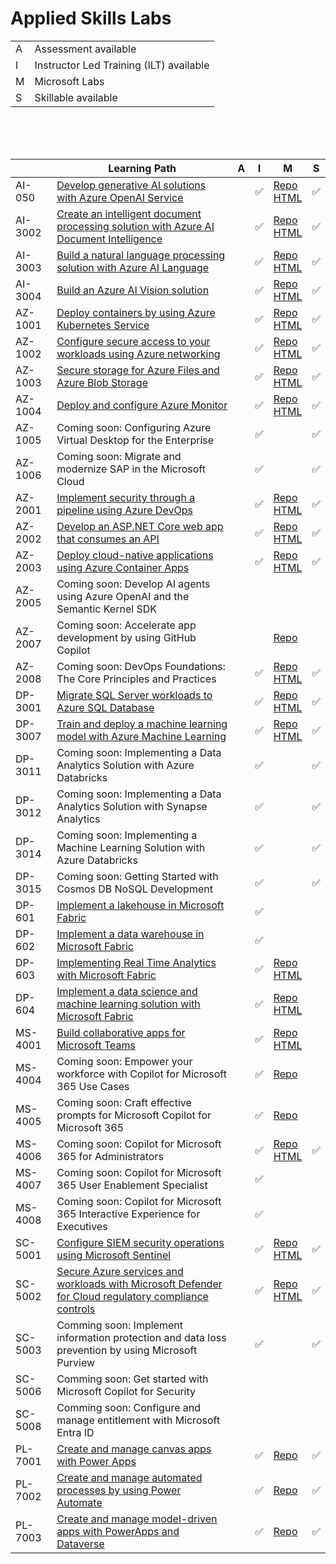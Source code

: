 # Applied Skills Labs

|   |   |
| - | - |
| A | Assessment available |
| I | Instructor Led Training (ILT) available |
| M | Microsoft Labs |
| S | Skillable available |

<br>
<br>
<br>

|          | Learning Path                                                                                                        |A|I| M                                      |S|
| -------- | -------------------------------------------------------------------------------------------------------------------- |-|-| -------------------------------------- |-|
| AI-050   | [Develop generative AI solutions with Azure OpenAI Service][050 LP]                                                  | |✅|[Repo][050 Repo]  <br> [HTML][050 HTML] |✅|
| AI-3002  | [Create an intelligent document processing solution with Azure AI Document Intelligence][3002 LP]                    | |✅|[Repo][3002 Repo] <br> [HTML][3002 HTML]|✅|
| AI-3003  | [Build a natural language processing solution with Azure AI Language][3003 LP]                                       | |✅|[Repo][3003 Repo] <br> [HTML][3003 HTML]|✅|
| AI-3004  | [Build an Azure AI Vision solution][3004 LP]                                                                         | |✅|[Repo][3004 Repo] <br> [HTML][3004 HTML]|✅|
| AZ-1001  | [Deploy containers by using Azure Kubernetes Service][1001 LP]                                                       | |✅|[Repo][1001 Repo] <br> [HTML][1001 HTML]|✅|
| AZ-1002  | [Configure secure access to your workloads using Azure networking][1002 LP]                                          | |✅|[Repo][1002 Repo] <br> [HTML][1002 HTML]|✅|
| AZ-1003  | [Secure storage for Azure Files and Azure Blob Storage][1003 LP]                                                     | |✅|[Repo][1003 Repo] <br> [HTML][1003 HTML]|✅|
| AZ-1004  | [Deploy and configure Azure Monitor][1004 LP]                                                                        | |✅|[Repo][1004 Repo] <br> [HTML][1004 HTML]|✅|
| AZ-1005  | Coming soon: Configuring Azure Virtual Desktop for the Enterprise                                                    | |✅|                                        |✅|
| AZ-1006  | Coming soon: Migrate and modernize SAP in the Microsoft Cloud                                                        | |✅|                                        |✅|
| AZ-2001  | [Implement security through a pipeline using Azure DevOps][2001 LP]                                                  | |✅|[Repo][2001 Repo] <br> [HTML][2001 HTML]|✅|
| AZ-2002  | [Develop an ASP.NET Core web app that consumes an API][2002 LP]                                                      | |✅|[Repo][2002 Repo] <br> [HTML][2002 HTML]|✅|
| AZ-2003  | [Deploy cloud-native applications using Azure Container Apps][2003 LP]                                               | |✅|[Repo][2003 Repo] <br> [HTML][2003 HTML]|✅|
| AZ-2005  | Coming soon: Develop AI agents using Azure OpenAI and the Semantic Kernel SDK                                        | | |                                        | |
| AZ-2007  | Coming soon: Accelerate app development by using GitHub Copilot                                                      | | | [Repo][2007 Repo] <br>                 | |
| AZ-2008  | Coming soon: DevOps Foundations: The Core Principles and Practices                                                   | |✅|[Repo][2008 Repo] <br> [HTML][2008 HTML]|✅|
| DP-3001  | [Migrate SQL Server workloads to Azure SQL Database][3001 LP]                                                        | |✅|[Repo][3001 Repo] <br> [HTML][3001 HTML]|✅|
| DP-3007  | [Train and deploy a machine learning model with Azure Machine Learning][3007 LP]                                     | |✅|[Repo][3007 Repo] <br> [HTML][3007 HTML]|✅|
| DP-3011  | Coming soon: Implementing a Data Analytics Solution with Azure Databricks                                            | |✅|                                        |✅|
| DP-3012  | Coming soon: Implementing a Data Analytics Solution with Synapse Analytics                                           | |✅|                                        |✅|
| DP-3014  | Coming soon: Implementing a Machine Learning Solution with Azure Databricks                                          | |✅|                                        |✅|
| DP-3015  | Coming soon: Getting Started with Cosmos DB NoSQL Development                                                        | |✅|                                        |✅|
| DP-601   | [Implement a lakehouse in Microsoft Fabric][601 LP]                                                                  | |✅|                                        | |
| DP-602   | [Implement a data warehouse in Microsoft Fabric][602 LP]                                                             | |✅|                                        | |
| DP-603   | [Implementing Real Time Analytics with Microsoft Fabric][603 LP]                                                     | |✅|[Repo][603 Repo]  <br> [HTML][603 HTML] | |
| DP-604   | [Implement a data science and machine learning solution with Microsoft Fabric][604 LP]                               | |✅|[Repo][604 Repo]  <br> [HTML][604 HTML] | |
| MS-4001  | [Build collaborative apps for Microsoft Teams][4001 LP]                                                              | |✅|[Repo][4001 Repo] <br> [HTML][4001 HTML]| |
| MS-4004  | Coming soon: Empower your workforce with Copilot for Microsoft 365 Use Cases                                         | |✅|[Repo][4004 Repo] <br>                  | |
| MS-4005  | Coming soon: Craft effective prompts for Microsoft Copilot for Microsoft 365                                         | |✅|[Repo][4005 Repo] <br>                  | |
| MS-4006  | Coming soon: Copilot for Microsoft 365 for Administrators                                                            | |✅|[Repo][4006 Repo] <br> [HTML][4006 HTML]|✅|
| MS-4007  | Coming soon: Copilot for Microsoft 365 User Enablement Specialist                                                    | |✅|                                        | |
| MS-4008  | Coming soon: Copilot for Microsoft 365 Interactive Experience for Executives                                         | |✅|                                        | |
| SC-5001  | [Configure SIEM security operations using Microsoft Sentinel][5001 LP]                                               | |✅|[Repo][5001 Repo] <br> [HTML][5001 HTML]|✅|
| SC-5002  | [Secure Azure services and workloads with Microsoft Defender <br> for Cloud regulatory compliance controls][5002 LP] | |✅|[Repo][5002 Repo] <br> [HTML][5002 HTML]|✅|
| SC-5003  | Comming soon: Implement information protection and data loss prevention by using Microsoft Purview                   | |✅|                                        |✅|
| SC-5006  | Comming soon: Get started with Microsoft Copilot for Security                                                        | | |                                        | |
| SC-5008  | Comming soon: Configure and manage entitlement with Microsoft Entra ID                                               | | |                                        | |
| PL-7001  | [Create and manage canvas apps with Power Apps][7001 LP]                                                             | |✅|[Repo][7001 Repo]                       |✅|
| PL-7002  | [Create and manage automated processes by using Power Automate][7002 LP]                                             | |✅|[Repo][7002 Repo]                       |✅|
| PL-7003  | [Create and manage model-driven apps with PowerApps and Dataverse][7003 LP]                                          | |✅|[Repo][7003 Repo]                       |✅|


[050 LP]:   https://learn.microsoft.com/en-us/credentials/applied-skills/develop-generative-ai-solutions-with-azure-openai-service/
[050 Repo]: https://github.com/MicrosoftLearning/mslearn-openai/tree/main
[050 HTML]: https://github.com/MicrosoftLearning/mslearn-openai/tree/main/Instructions/Exercises

[1001 LP]:   https://learn.microsoft.com/en-us/credentials/applied-skills/deploy-containers-by-using-azure-kubernetes-service/
[1001 Repo]: https://github.com/MicrosoftLearning/deploy-and-manage-containers-with-azure-kubernetes-service
[1001 HTML]: https://github.com/MicrosoftLearning/deploy-and-manage-containers-with-azure-kubernetes-service/blob/master/Instructions/Labs/Complete%20Guided%20Exercise-Deploy%20Applications%20to%20AKS.md

[1002 LP]:   https://learn.microsoft.com/en-us/credentials/applied-skills/configure-secure-workloads-use-azure-virtual-networking/
[1002 Repo]: https://github.com/MicrosoftLearning/Configure-secure-access-to-workloads-with-Azure-virtual-networking-services
[1002 HTML]: https://microsoftlearning.github.io/Configure-secure-access-to-workloads-with-Azure-virtual-networking-services/

[1003 LP]:   https://learn.microsoft.com/en-us/credentials/applied-skills/secure-storage-azure-files-azure-blob-storage/
[1003 Repo]: https://github.com/MicrosoftLearning/Secure-storage-for-Azure-Files-and-Azure-Blob-Storage
[1003 HTML]: https://microsoftlearning.github.io/Secure-storage-for-Azure-Files-and-Azure-Blob-Storage/

[1004 LP]:   https://learn.microsoft.com/en-us/credentials/applied-skills/deploy-and-configure-azure-monitor/
[1004 Repo]: https://github.com/MicrosoftLearning/APL-1004-deploy-configure-azure-monitor
[1004 HTML]: https://microsoftlearning.github.io/APL-1004-deploy-configure-azure-monitor/

[2001 LP]:   https://learn.microsoft.com/en-us/credentials/applied-skills/implement-security-through-pipeline-using-devops/
[2001 Repo]: https://github.com/MicrosoftLearning/implement-security-through-pipeline-using-devops
[2001 HTML]: https://microsoftlearning.github.io/implement-security-through-pipeline-using-devops/

[2002 LP]:   https://learn.microsoft.com/en-us/credentials/applied-skills/develop-an-aspnet-core-web-app-that-consumes-an-api/
[2002 Repo]: https://github.com/MicrosoftLearning/APL-2002-develop-aspnet-core-consumes-api
[2002 HTML]: https://microsoftlearning.github.io/APL-2002-develop-aspnet-core-consumes-api/

[2003 LP]:   https://learn.microsoft.com/en-us/credentials/applied-skills/deploy-cloud-native-apps-using-azure-container-apps/
[2003 Repo]: https://github.com/MicrosoftLearning/az-2003-deploy-cloud-native-applications-using-azure-container-apps
[2003 HTML]: https://microsoftlearning.github.io/az-2003-deploy-cloud-native-applications-using-azure-container-apps/

[2005 LP]:   https://learn.microsoft.com/en-us/training/paths/develop-ai-agents-azure-open-ai-semantic-kernel-sdk/
[2005 Repo]: ./
[2005 HTML]: ./

[2007 LP]:   ./
[2007 Repo]: https://github.com/MicrosoftLearning/APL-2007-Accelerate-app-development-by-using-GitHub-Copilot
[2007 HTML]: ./

[2008 LP]:   ./
[2008 Repo]: https://github.com/MicrosoftLearning/AZ-2008_DevOps_Foundations_Core_Principles_Practices
[2008 HTML]: https://microsoftlearning.github.io/AZ-2008_DevOps_Foundations_Core_Principles_Practices/

[3001 LP]:   https://learn.microsoft.com/en-us/credentials/applied-skills/migrate-sql-workloads-azure-sql-database/
[3001 Repo]: https://github.com/MicrosoftLearning/mslearn-sql-migration
[3001 HTML]: https://microsoftlearning.github.io/mslearn-sql-migration/

[3002 LP]:   https://learn.microsoft.com/en-us/credentials/applied-skills/create-intelligent-document-solution-azure-ai/
[3002 Repo]: https://github.com/MicrosoftLearning/mslearn-ai-document-intelligence
[3002 HTML]: https://microsoftlearning.github.io/mslearn-ai-document-intelligence

[3003 LP]:   https://learn.microsoft.com/en-us/credentials/applied-skills/build-natural-language-solution-azure-ai/
[3003 Repo]: https://github.com/MicrosoftLearning/mslearn-ai-language
[3003 HTML]: https://microsoftlearning.github.io/mslearn-ai-language

[3004 LP]:   https://learn.microsoft.com/en-us/credentials/applied-skills/build-azure-ai-vision-solution/
[3004 Repo]: https://github.com/MicrosoftLearning/mslearn-ai-vision
[3004 HTML]: https://microsoftlearning.github.io/mslearn-ai-vision/

[3007 LP]:   https://learn.microsoft.com/en-us/credentials/applied-skills/train-and-deploy-a-machine-learning-model-with-azure-machine-learning/
[3007 Repo]: https://github.com/MicrosoftLearning/mslearn-azure-ml
[3007 HTML]: https://microsoftlearning.github.io/mslearn-azure-ml/Instructions/11-Deploy-online-endpoint.html

[602 LP]:    https://learn.microsoft.com/en-us/credentials/applied-skills/work-with-data-warehouses-using-microsoft-fabric/
[602 Repo]:  ./
[602 HTML]:  ./

[601 LP]:    https://learn.microsoft.com/en-us/credentials/applied-skills/implement-lakehouse-microsoft-fabric/
[601 Repo]:  ./
[601 HTML]:  ./

[603 LP]:    https://learn.microsoft.com/en-us/credentials/applied-skills/implement-a-real-time-intelligence-solution-with-microsoft-fabric/
[603 Repo]:  ./
[603 HTML]:  ./

[604 LP]:    https://learn.microsoft.com/en-us/credentials/applied-skills/implement-a-data-science-and-machine-learning-solution-with-microsoft-fabric/
[604 Repo]:  ./
[604 HTML]:  ./

[4001 LP]:   https://learn.microsoft.com/en-us/credentials/applied-skills/build-collaborative-apps-microsoft-teams/
[4001 Repo]: https://github.com/MicrosoftLearning/MS-4001-Build-collaborative-apps-for-Microsoft-Teams
[4001 HTML]: https://microsoftlearning.github.io/MS-4001-Build-collaborative-apps-for-Microsoft-Teams/

[4004 LP]:   ./
[4004 Repo]: https://github.com/MicrosoftLearning/MS-4004-Empower-workforce-copilot-use-cases
[4004 HTML]: ./

[4005 LP]:   ./
[4005 Repo]: https://github.com/MicrosoftLearning/MS-4005-Craft-effective-prompts-for-Microsoft-Copilot-for-Microsoft-365/
[4005 HTML]: ./

[4006 LP]:   https://learn.microsoft.com/en-us/training/courses/ms-4006
[4006 Repo]: https://github.com/MicrosoftLearning/MS-4006-Copilot-for-Microsoft-365-for-Administrators
[4006 HTML]: ./

[4007 LP]:   ./
[4007 Repo]: ./
[4007 HTML]: ./

[4008 LP]:   ./
[4008 Repo]: ./
[4008 HTML]: ./

[5001 LP]:   https://learn.microsoft.com/en-us/credentials/applied-skills/configure-siem-security-operations-using-microsoft-sentinel/
[5001 Repo]: https://github.com/MicrosoftLearning/APL-5001-configure-siem-security-operations-using-microsoft-sentinel
[5001 HTML]: https://microsoftlearning.github.io/APL-5001-configure-siem-security-operations-using-microsoft-sentinel/

[5002 LP]:   https://learn.microsoft.com/en-us/credentials/applied-skills/secure-azure-services-and-workloads-with-microsoft-defender-for-cloud-regulatory-compliance-controls/
[5002 Repo]: https://github.com/MicrosoftLearning/Secure-Azure-with-Microsoft-Defender-Cloud-Compliance-Controls
[5002 HTML]: https://microsoftlearning.github.io/Secure-Azure-with-Microsoft-Defender-Cloud-Compliance-Controls/

[5003 LP]:   ./
[5003 Repo]: ./
[5003 HTML]: ./

[5006 LP]:   ./
[5006 Repo]: ./
[5006 HTML]: ./

[5008 LP]:   ./
[5008 Repo]: ./
[5008 HTML]: ./

[7001 LP]:   https://learn.microsoft.com/en-us/credentials/applied-skills/create-manage-canvas-apps-power-apps/
[7001 Repo]: https://github.com/MicrosoftLearning/PL-7002-Create-and-manage-canvas-apps-with-Power-Apps
[7001 HTML]: ./

[7002 LP]:   https://learn.microsoft.com/en-us/credentials/applied-skills/create-and-manage-automated-processes-with-power-automate/
[7002 Repo]: https://github.com/MicrosoftLearning/PL-7001-Create-and-Manage-Automated-Processes-by-using-Power-Automate
[7002 HTML]: ./

[7003 LP]:   https://learn.microsoft.com/en-us/credentials/applied-skills/create-and-manage-model-driven-apps-with-power-apps-and-dataverse/   
[7003 Repo]: https://github.com/MicrosoftLearning/PL-7003-Create-and-manage-model-driven-apps-with-Power-Apps-and-Dataverse
[7003 HTML]: ./
